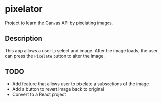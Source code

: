 # pixelator
Project to learn the Canvas API by pixelating images.

## Description
This app allows a user to select and image.
After the image loads, the user can press the `Pixelate` button to 
alter the image.

## TODO

* Add feature that allows user to pixelate a subsections of the image
* Add a button to revert image back to original
* Convert to a React project